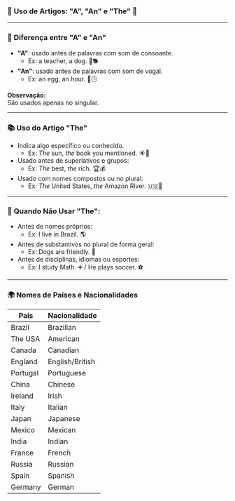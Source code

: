### 🌟 **Uso de Artigos: "A", "An" e "The"** 🌟  

---

### 📝 **Diferença entre "A" e "An"**  
- **"A"**: usado antes de palavras com som de consoante.  
  - Ex: a teacher, a dog. 🏫🐕  
- **"An"**: usado antes de palavras com som de vogal.  
  - Ex: an egg, an hour. 🥚🕒  

**Observação:**  
São usados apenas no singular.  

---

### 📚 **Uso do Artigo "The"**  
- Indica algo específico ou conhecido.  
  - Ex: *The* sun, *the* book you mentioned. ☀️📖  
- Usado antes de superlativos e grupos:  
  - Ex: *The* best, *the* rich. 🏆💰  
- Usado com nomes compostos ou no plural:  
  - Ex: *The* United States, *the* Amazon River. 🇺🇸🌊  

---

### 🚫 **Quando Não Usar "The":**  
- Antes de nomes próprios:  
  - Ex: I live in Brazil. 🌎  
- Antes de substantivos no plural de forma geral:  
  - Ex: Dogs are friendly. 🐶  
- Antes de disciplinas, idiomas ou esportes:  
  - Ex: I study Math. ➕ / He plays soccer. ⚽

---

### 🌍 **Nomes de Países e Nacionalidades**  
| **País**     | **Nacionalidade** |  
|--------------|-------------------|  
| Brazil        | Brazilian          |  
| The USA       | American           |  
| Canada        | Canadian           |  
| England       | English/British    |  
| Portugal      | Portuguese         |  
| China         | Chinese            |  
| Ireland       | Irish              |  
| Italy         | Italian            |  
| Japan         | Japanese           |  
| Mexico        | Mexican            |  
| India         | Indian             |  
| France        | French             |  
| Russia        | Russian            |  
| Spain         | Spanish            |  
| Germany       | German             |  

